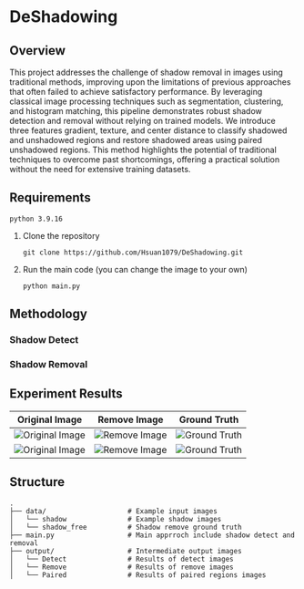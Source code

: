 # DeShadowing
## Overview
This project addresses the challenge of shadow removal in images using traditional methods, improving upon the limitations of previous approaches that often failed to achieve satisfactory performance. By leveraging classical image processing techniques such as segmentation, clustering, and histogram matching, this pipeline demonstrates robust shadow detection and removal without relying on trained models. We introduce three features gradient, texture, and center distance to classify shadowed and unshadowed regions and restore shadowed areas using paired unshadowed regions. This method highlights the potential of traditional techniques to overcome past shortcomings, offering a practical solution without the need for extensive training datasets.
## Requirements

```
python 3.9.16
```
1. Clone the repository
   ```
   git clone https://github.com/Hsuan1079/DeShadowing.git
   ```
2. Run the main code (you can change the image to your own)
   ```
   python main.py
   ```
## Methodology
### Shadow Detect
### Shadow Removal


## Experiment Results
| Original Image | Remove Image | Ground Truth |
|----------------|--------------|--------------|
| ![Original Image](https://github.com/user-attachments/assets/962187d0-e399-48ed-bf28-5aaa1f3f0503) | ![Remove Image](https://github.com/user-attachments/assets/50c9d4d4-7de1-4d18-9cb1-63a6a4bfcc7b) | ![Ground Truth](https://github.com/user-attachments/assets/31aca6f4-98e1-410e-a7a4-b201c51236ea) |
| ![Original Image](https://github.com/user-attachments/assets/5afea2d1-1b14-42fd-8609-7c8c68d3039e) | ![Remove Image](https://github.com/user-attachments/assets/22c8fbab-3a3b-4625-8352-a21def9b15d4)| ![Ground Truth](https://github.com/user-attachments/assets/aa7dc5ed-2997-47a4-b739-5f0e0087f09a) |


## Structure
```
.
├── data/                    # Example input images
│   └── shadow               # Example shadow images
│   └── shadow_free          # Shadow remove ground truth
├── main.py                  # Main apprroch include shadow detect and removal
├── output/                  # Intermediate output images
│   └── Detect               # Results of detect images
│   └── Remove               # Results of remove images
│   └── Paired               # Results of paired regions images
